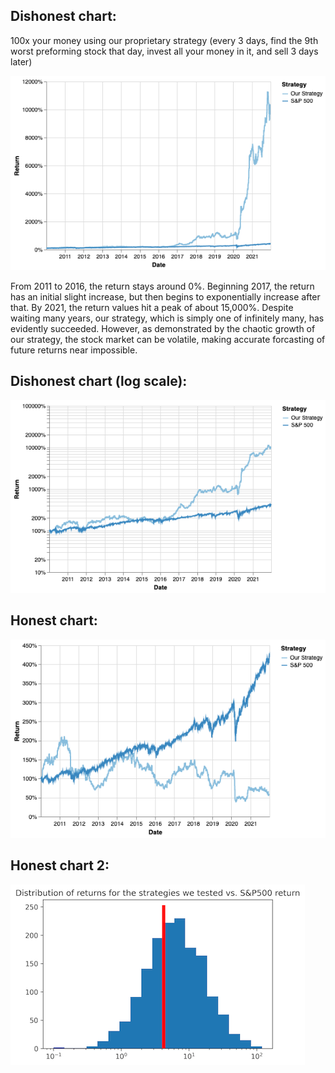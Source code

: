 ## Dishonest chart:
100x your money using our proprietary strategy (every 3 days, find the 9th worst preforming stock that day, invest all your money in it, and sell 3 days later)

![dishonest](dishonest.png)

From 2011 to 2016, the return stays around 0%. Beginning 2017, the return has an initial slight increase, but then begins to exponentially increase after that. By 2021, the return values hit a peak of about 15,000%. Despite waiting many years, our strategy, which is simply one of infinitely many, has evidently succeeded. However, as demonstrated by the chaotic growth of our strategy, the stock market can be volatile, making accurate forcasting of future returns near impossible.  

## Dishonest chart (log scale):
![dishonest_log](dishonest_log.png)

## Honest chart:
![honest](honest.png)

## Honest chart 2:
![honest 2](honest_hist.png)
